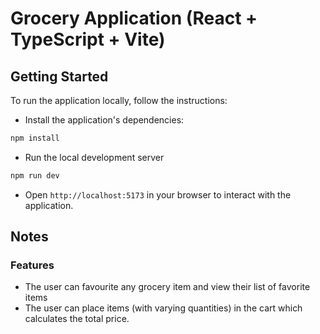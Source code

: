 # Grocery Application (React + TypeScript + Vite)

## Getting Started

To run the application locally, follow the instructions:

- Install the application's dependencies:

```bash
npm install
```

- Run the local development server

```bash
npm run dev
```

- Open `http://localhost:5173` in your browser to interact with the application.

## Notes

### Features

- The user can favourite any grocery item and view their list of favorite items
- The user can place items (with varying quantities) in the cart which calculates the total price.
